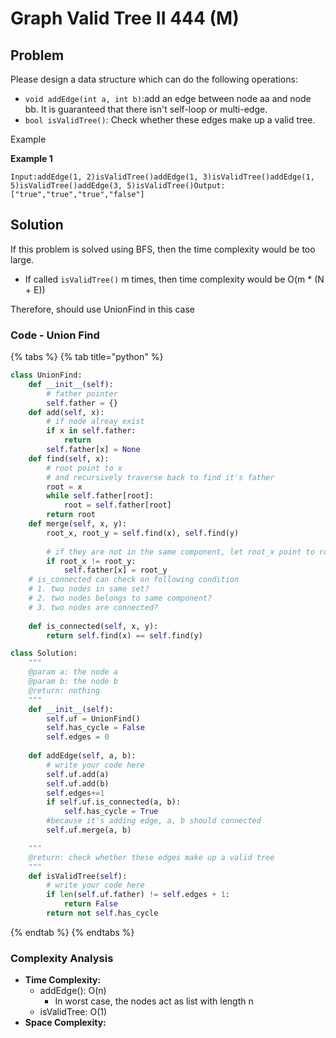 # Graph Valid Tree II 444 \(M\)

## Problem



Please design a data structure which can do the following operations:

* `void addEdge(int a, int b)`:add an edge between node aa and node bb. It is guaranteed that there isn't self-loop or multi-edge.
* `bool isValidTree()`: Check whether these edges make up a valid tree.

Example

**Example 1**

```text
Input:addEdge(1, 2)isValidTree()addEdge(1, 3)isValidTree()addEdge(1, 5)isValidTree()addEdge(3, 5)isValidTree()Output: ["true","true","true","false"]
```

## Solution 

If this problem is solved using BFS, then the time complexity would be too large.

* If called `isValidTree()` m times, then time complexity would be O\(m \* \(N + E\)\)

Therefore, should use UnionFind in this case

### Code - Union Find

{% tabs %}
{% tab title="python" %}
```python
class UnionFind:
    def __init__(self):
        # father pointer
        self.father = {}
    def add(self, x):
        # if node alreay exist
        if x in self.father:
            return 
        self.father[x] = None
    def find(self, x):
        # root point to x
        # and recursively traverse back to find it's father 
        root = x
        while self.father[root]:
            root = self.father[root]
        return root
    def merge(self, x, y):
        root_x, root_y = self.find(x), self.find(y)
        
        # if they are not in the same component, let root_x point to root_y
        if root_x != root_y:
            self.father[x] = root_y
    # is_connected can check on following condition
    # 1. two nodes in same set?
    # 2. two nodes belongs to same component?
    # 3. two nodes are connected?
    
    def is_connected(self, x, y):
        return self.find(x) == self.find(y)

class Solution:
    """
    @param a: the node a
    @param b: the node b
    @return: nothing
    """
    def __init__(self):
        self.uf = UnionFind()
        self.has_cycle = False
        self.edges = 0
    
    def addEdge(self, a, b):
        # write your code here
        self.uf.add(a)
        self.uf.add(b)
        self.edges+=1
        if self.uf.is_connected(a, b):
            self.has_cycle = True
        #because it's adding edge, a, b should connected
        self.uf.merge(a, b) 

    """
    @return: check whether these edges make up a valid tree
    """
    def isValidTree(self):
        # write your code here
        if len(self.uf.father) != self.edges + 1:
            return False
        return not self.has_cycle
```
{% endtab %}
{% endtabs %}

### Complexity Analysis

* **Time Complexity:**
  * addEdge\(\): O\(n\)
    * In worst case, the nodes act as list with length n
  * isValidTree: O\(1\)
* **Space Complexity:**

